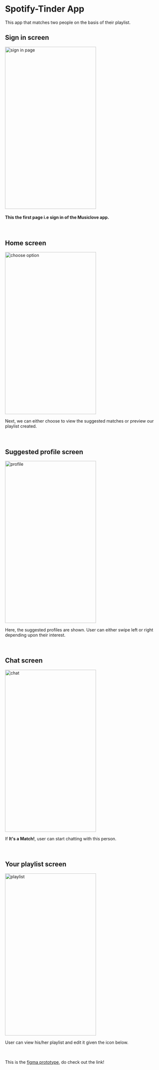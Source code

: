 # Spotify-Tinder App
This app that matches two people on the basis of their playlist.<br/>

## Sign in screen
<img src="https://user-images.githubusercontent.com/56426767/142757580-0ebb167c-2060-4996-9e95-6cddbe6305c7.png" alt="sign in page" width="300" height="534" align = "middle"><br/>

#### This the first page i.e sign in of the Musiclove app.<br/><br/><br/>


## Home screen
<img src="https://user-images.githubusercontent.com/56426767/142757620-2d7015e7-bc2c-46a9-b348-234b733fe403.png" alt="choose option" width="300" height="534" align = "middle"><br/>


Next, we can either choose to view the suggested matches or preview our playlist created.<br/><br/><br/>


## Suggested profile screen
<img src="https://user-images.githubusercontent.com/56426767/142757691-6d815f7b-343c-4f74-8a2d-b3a4b80ce631.png" alt="profile" width="300" height="534" align = "middle"><br/>


Here, the suggested profiles are shown. User can either swipe left or right depending upon their interest. <br/><br/><br/>


## Chat screen
<img src="https://user-images.githubusercontent.com/56426767/142757693-0a0797b0-a6b8-4962-a06e-16728ff07ec4.png" alt="chat" width="300" height="534" align = "middle"><br/>


If **It's a Match!**, user can start chatting with this person.<br/><br/><br/>

## Your playlist screen
<img src="https://user-images.githubusercontent.com/56426767/142757700-6bdf5070-db6e-44b6-b494-52c5dae619bf.png" alt="playlist" width="300" height="534" align = "middle"><br/>


User can view his/her playlist and edit it given the icon below.<br/><br/><br/>


This is the <a href="https://www.figma.com/community/file/1044202001812261114/Spotify-Tinder">figma prototype</a>, do check out the link!
